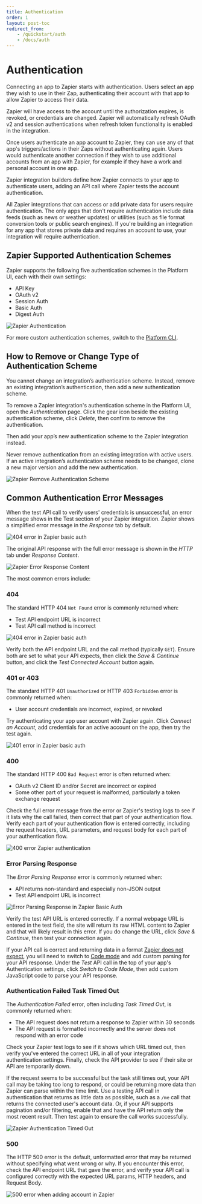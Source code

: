 ```yaml
---
title: Authentication
order: 1
layout: post-toc
redirect_from: 
    - /quickstart/auth
    - /docs/auth
---
```


# Authentication

Connecting an app to Zapier starts with authentication. Users select an app they wish to use in their Zap, authenticating their account with that app to allow Zapier to access their data.

Zapier will have access to the account until the authorization expires, is revoked, or credentials are changed. Zapier will automatically refresh OAuth v2 and session authentications when refresh token functionality is enabled in the integration.

Once users authenticate an app account to Zapier, they can use any of that app's triggers/actions in their Zaps without authenticating again. Users would authenticate another connection if they wish to use additional accounts from an app with Zapier, for example if they have a work and personal account in one app. 

Zapier integration builders define how Zapier connects to your app to authenticate users, adding an API call where Zapier tests the account authentication. 

All Zapier integrations that can access or add private data for users require authentication. The only apps that don't require authentication include data feeds (such as news or weather updates) or utilities (such as file format conversion tools or public search engines). If you're building an integration for any app that stores private data and requires an account to use, your integration will require authentication.

## Zapier Supported Authentication Schemes

Zapier supports the following five authentication schemes in the Platform UI, each with their own settings:

- API Key
- OAuth v2
- Session Auth
- Basic Auth
- Digest Auth

![Zapier Authentication](https://cdn.zappy.app/37e7829169eb2e07278d512c174cd708.png)

For more custom authentication schemes, switch to the [Platform CLI](https://platform.zapier.com/manage/export-integration). 

## How to Remove or Change Type of Authentication Scheme 

You cannot change an integration’s authentication scheme. Instead, remove an existing integration’s authentication, then add a new authentication scheme.

To remove a Zapier integration's authentication scheme in the Platform UI, open the _Authentication_ page. Click the gear icon beside the existing authentication scheme, click _Delete_, then confirm to remove the authentication.

Then add your app’s new authentication scheme to the Zapier integration instead.

Never remove authentication from an existing integration with active users. If an active integration’s authentication scheme needs to be changed, clone a new major version and add the new authentication.

![Zapier Remove Authentication Scheme](https://cdn.zappy.app/a616ced2f22bdf0873b0f910fc238424.png)

## Common Authentication Error Messages

When the test API call to verify users' credentials is unsuccessful, an error message shows in the Test section of your Zapier integration. Zapier shows a simplified error message in the _Response_ tab by default.

![404 error in Zapier basic auth](https://cdn.zappy.app/f6e4616d8e457f2ccf8dd872b2a15aac.png)

The original API response with the full error message is shown in the _HTTP_ tab under _Response Content_.

![Zapier Error Response Content](https://cdn.zappy.app/2598ca338518d55cb41cebc2116bd1af.png)

The most common errors include:

### 404

The standard HTTP 404 `Not Found` error is commonly returned when:

- Test API endpoint URL is incorrect
- Test API call method is incorrect

![404 error in Zapier basic auth](https://cdn.zappy.app/4b268ddfa326ee23cb902d05acc6ac10.png)

Verify both the API endpoint URL and the call method (typically `GET`). Ensure both are set to what your API expects, then click the _Save & Continue_ button, and click the _Test Connected Account_ button again.

### 401 or 403

The standard HTTP 401 `Unauthorized` or HTTP 403 `Forbidden` error is commonly returned when:

- User account credentials are incorrect, expired, or revoked

Try authenticating your app user account with Zapier again. Click _Connect an Account_, add credentials for an active account on the app, then try the test again.

![401 error in Zapier basic auth](https://cdn.zappy.app/e8dd16ccd395d9c466d81ce669510296.png)

### 400

The standard HTTP 400 `Bad Request` error is often returned when:

- OAuth v2 Client ID and/or Secret are incorrect or expired
- Some other part of your request is malformed, particularly a token exchange request

Check the full error message from the error or Zapier's testing logs to see if it lists why the call failed, then correct that part of your authentication flow. Verify each part of your authentication flow is entered correctly, including the request headers, URL parameters, and request body for each part of your authentication flow.

![400 error Zapier authentication](https://cdn.zapier.com/storage/photos/91579ed613b77fb803ff52fb900b093b.png)

### Error Parsing Response

The _Error Parsing Response_ error is commonly returned when:

- API returns non-standard and especially non-JSON output
- Test API endpoint URL is incorrect

![Error Parsing Response in Zapier Basic Auth](https://cdn.zappy.app/7dc661d47076c1114b2581289646de48.png)

Verify the test API URL is entered correctly. If a normal webpage URL is entered in the test field, the site will return its raw HTML content to Zapier and that will likely result in this error. If you do change the URL, click _Save & Continue_, then test your connection again.

If your API call is correct and returning data in a format [Zapier does not expect](https://platform.zapier.com/build/faq#what-response-type-does-zapier-expect), you will need to switch to [Code mode](https://platform.zapier.com/build/code-mode) and add custom parsing for your API response. Under the _Test_ API call in the top of your app's Authentication settings, click _Switch to Code Mode_, then add custom JavaScript code to parse your API response.

### Authentication Failed Task Timed Out

The _Authentication Failed_ error, often including _Task Timed Out_, is commonly returned when:

- The API request does not return a response to Zapier within 30 seconds
- The API request is formatted incorrectly and the server does not respond with an error code

Check your Zapier test logs to see if it shows which URL timed out, then verify you've entered the correct URL in all of your integration authentication settings. Finally, check the API provider to see if their site or API are temporarily down.

If the request seems to be successful but the task still times out, your API call may be taking too long to respond, or could be returning more data than Zapier can parse within the time limit. Use a testing API call in authentication that returns as little data as possible, such as a `/me` call that returns the connected user's account data. Or, if your API supports pagination and/or filtering, enable that and have the API return only the most recent result. Then test again to ensure the call works successfully.

![Zapier Authentication Timed Out](https://cdn.zapier.com/storage/photos/2bc7541d4859785d23a64dc5caceec22.png)

### 500

The HTTP 500 error is the default, unformatted error that may be returned without specifying what went wrong or why. If you encounter this error, check the API endpoint URL that gave the error, and verify your API call is configured correctly with the expected URL params, HTTP headers, and Request Body.

![500 error when adding account in Zapier](https://cdn.zapier.com/storage/photos/22eb6cbc2c965dc196a3646511deeb7d.png)
